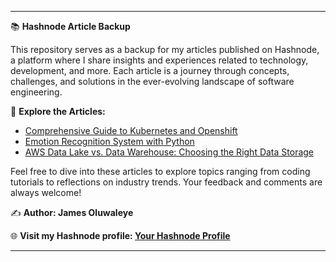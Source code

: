 
---

📚 **Hashnode Article Backup**

This repository serves as a backup for my articles published on Hashnode, a platform where I share insights and experiences related to technology, development, and more. Each article is a journey through concepts, challenges, and solutions in the ever-evolving landscape of software engineering.

🔗 **Explore the Articles:**
- [Comprehensive Guide to Kubernetes and Openshift](https://twelve.hashnode.dev/comprehensive-guide-to-kubernetes-and-openshift)
- [Emotion Recognition System with Python](https://twelve.hashnode.dev/emotion-recognition-system-with-python)
- [AWS Data Lake vs. Data Warehouse: Choosing the Right Data Storage](https://aws.plainenglish.io/aws-data-lake-vs-data-warehouse-choosing-the-right-data-storage-1b09fec5e6d3)

Feel free to dive into these articles to explore topics ranging from coding tutorials to reflections on industry trends. Your feedback and comments are always welcome!

✍️ **Author: James Oluwaleye**

🌐 **Visit my Hashnode profile: [Your Hashnode Profile](https://twelve.hashnode.dev)**

---

